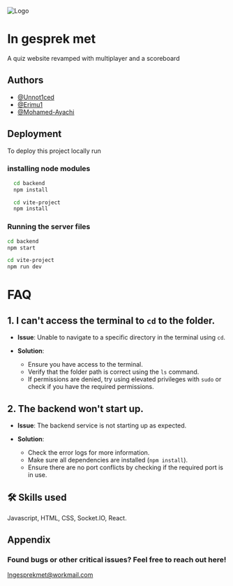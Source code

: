 
![Logo](https://i.postimg.cc/SQVRJQ5z/Header-Github-1.png)


# In gesprek met

A quiz website revamped with multiplayer and a scoreboard
## Authors

- [@Unnot1ced](https://www.github.com/unnot1ced)
- [@Erimu1](https://github.com/erimu1)
- [@Mohamed-Ayachi](https://github.com/Mohamed-Ayachi)




## Deployment

To deploy this project locally run


### installing node modules
```bash
  cd backend
  npm install

  cd vite-project
  npm install
```

### Running the server files
```bash
cd backend
npm start

cd vite-project
npm run dev
```
# FAQ

## 1. I can't access the terminal to `cd` to the folder.

- **Issue**: Unable to navigate to a specific directory in the terminal using `cd`.
  
- **Solution**:  
   - Ensure you have access to the terminal.
   - Verify that the folder path is correct using the `ls` command.
   - If permissions are denied, try using elevated privileges with `sudo` or check if you have the required permissions.

## 2. The backend won't start up.

- **Issue**: The backend service is not starting up as expected.
  
- **Solution**:  
   - Check the error logs for more information.
   - Make sure all dependencies are installed (`npm install`).
   - Ensure there are no port conflicts by checking if the required port is in use.

## 🛠 Skills used
Javascript, HTML, CSS, Socket.IO, React.


## Appendix

### Found bugs or other critical issues? Feel free to reach out here!

Ingesprekmet@workmail.com
